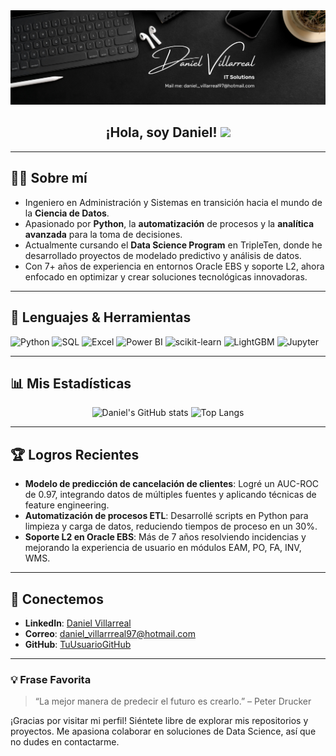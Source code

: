 <div id="header" align="center">
  <img decoding="async" src="https://github.com/DannVilla/DannVilla/blob/main/Banner%20LinkedIn.png" width="800"/>
</div>

<div align="center">
  <h2>¡Hola, soy Daniel! <img src="https://media.giphy.com/media/hvRJCLFzcasrR4ia7z/giphy.gif" width="30px"/></h2>
</div>

---

## 🧑‍💻 Sobre mí
- Ingeniero en Administración y Sistemas en transición hacia el mundo de la **Ciencia de Datos**.
- Apasionado por **Python**, la **automatización** de procesos y la **analítica avanzada** para la toma de decisiones.
- Actualmente cursando el **Data Science Program** en TripleTen, donde he desarrollado proyectos de modelado predictivo y análisis de datos.
- Con 7+ años de experiencia en entornos Oracle EBS y soporte L2, ahora enfocado en optimizar y crear soluciones tecnológicas innovadoras.

---

## 🚀 Lenguajes & Herramientas
<div>
  <img src="https://img.shields.io/badge/Python-3776AB?style=flat-square&logo=python&logoColor=white" alt="Python"/>
  <img src="https://img.shields.io/badge/SQL-4479A1?style=flat-square&logo=amazon-dynamodb&logoColor=white" alt="SQL"/>
  <img src="https://img.shields.io/badge/MS%20Excel-217346?style=flat-square&logo=microsoftexcel&logoColor=white" alt="Excel"/>
  <img src="https://img.shields.io/badge/Power%20BI-F2C811?style=flat-square&logo=powerbi&logoColor=black" alt="Power BI"/>
  <img src="https://img.shields.io/badge/Scikit--Learn-F7931E?style=flat-square&logo=scikit-learn&logoColor=white" alt="scikit-learn"/>
  <img src="https://img.shields.io/badge/LightGBM-00FFAA?style=flat-square&logo=lightgbm&logoColor=white" alt="LightGBM"/>
  <img src="https://img.shields.io/badge/Jupyter-F37626?style=flat-square&logo=jupyter&logoColor=white" alt="Jupyter"/>
</div>

---

## 📊 Mis Estadísticas
<div align="center">
  
  <img src="https://github-readme-stats.vercel.app/api?username=DannVilla&show_icons=true&theme=radical" alt="Daniel's GitHub stats" height="150px"/>
  <img src="https://github-readme-stats.vercel.app/api/top-langs/?username=DannVilla&layout=compact&theme=radical" alt="Top Langs" height="150px"/>
  
</div>

---

## 🏆 Logros Recientes
- **Modelo de predicción de cancelación de clientes**: Logré un AUC-ROC de 0.97, integrando datos de múltiples fuentes y aplicando técnicas de feature engineering.
- **Automatización de procesos ETL**: Desarrollé scripts en Python para limpieza y carga de datos, reduciendo tiempos de proceso en un 30%.
- **Soporte L2 en Oracle EBS**: Más de 7 años resolviendo incidencias y mejorando la experiencia de usuario en módulos EAM, PO, FA, INV, WMS.

---

## 🤝 Conectemos
- **LinkedIn**: [Daniel Villarreal](https://www.linkedin.com/in/daniel-villarreal-flores-08356710b/)  
- **Correo**: [daniel_villarrreal97@hotmail.com](mailto:daniel_villarrreal97@hotmail.com)  
- **GitHub**: [TuUsuarioGitHub](https://github.com/DannVilla)

---

### 💡 Frase Favorita
> “La mejor manera de predecir el futuro es crearlo.” – Peter Drucker

¡Gracias por visitar mi perfil! Siéntete libre de explorar mis repositorios y proyectos. Me apasiona colaborar en soluciones de Data Science, así que no dudes en contactarme.
